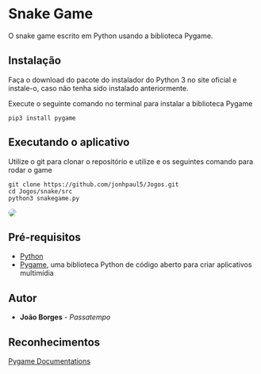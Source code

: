 # Snake Game

O snake game escrito em Python usando a biblioteca Pygame.

## Instalação
Faça o download do pacote do instalador do Python 3 no site oficial e instale-o, caso não tenha sido instalado anteriormente.

Execute o seguinte comando no terminal para instalar a biblioteca Pygame

    pip3 install pygame


## Executando o aplicativo

Utilize o git para clonar o repositório e utilize e os seguintes comando para rodar o game

    git clone https://github.com/jonhpaul5/Jogos.git
    cd Jogos/snake/src
    python3 snakegame.py


 <img style="border-radius:50px;" src="https://uploaddeimagens.com.br/images/004/362/582/original/Screenshot_from_2023-02-21_21-40-36.png?1677027614">


## Pré-requisitos
* [Python](https://www.python.org)
* [Pygame](https://www.pygame.org/wiki/GettingStarted), uma biblioteca Python de código aberto para criar aplicativos multimídia

## Autor

* **João Borges** - *Passatempo*

## Reconhecimentos
 [Pygame Documentations](https://www.pygame.org/docs/)
